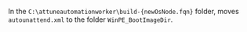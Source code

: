 In the `C:\attuneautomationworker\build-{newOsNode.fqn}` folder, moves `autounattend.xml` to the folder `WinPE_BootImageDir`.